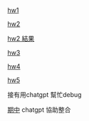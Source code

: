 [hw1](https://github.com/111210511/cpu2os/blob/master/02-%E7%B3%BB%E7%B5%B1%E7%A8%8B%E5%BC%8F/02-%E7%B7%A8%E8%AD%AF%E5%99%A8/01-%E7%B0%A1%E6%98%93%E7%B7%A8%E8%AD%AF%E5%99%A8/03c-compiler3/compiler.c)

[hw2](https://github.com/111210511/cpu2os/blob/master/02-%E7%B3%BB%E7%B5%B1%E7%A8%8B%E5%BC%8F/02-%E7%B7%A8%E8%AD%AF%E5%99%A8/02-c4%E7%B7%A8%E8%AD%AF%E5%99%A8/01c-asmFib/c4.c)

[hw2 結果](https://github.com/111210511/cpu2os/blob/master/02-%E7%B3%BB%E7%B5%B1%E7%A8%8B%E5%BC%8F/02-%E7%B7%A8%E8%AD%AF%E5%99%A8/02-c4%E7%B7%A8%E8%AD%AF%E5%99%A8/01c-asmFib/test.sh)

[hw3](https://github.com/111210511/cpu2os/blob/master/02-%E7%B3%BB%E7%B5%B1%E7%A8%8B%E5%BC%8F/02-%E7%B7%A8%E8%AD%AF%E5%99%A8/02-c4%E7%B7%A8%E8%AD%AF%E5%99%A8/00d-c4symdump/c4.c)

[hw4](https://github.com/111210511/cpu2os/tree/master/hw4)

[hw5](https://github.com/111210511/cpu2os/tree/master/hw5)

接有用chatgpt 幫忙debug

[期中](https://github.com/user-attachments/files/20497679/default.pptx)
chatgpt 協助整合


